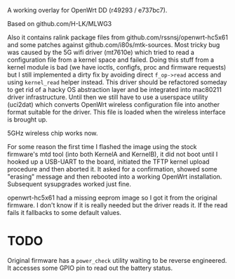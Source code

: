 A working overlay for OpenWrt DD (r49293 / e737bc7).

Based on github.com/H-LK/MLWG3

Also it contains ralink package files from github.com/rssnsj/openwrt-hc5x61
and some patches against github.com/i80s/mtk-sources. Most tricky bug
was caused by the 5G wifi driver (mt7610e) which tried to read a
configuration file from a kernel space and failed. Doing this stuff
from a kernel module is bad (we have ioctls, configfs, proc and
firmware requests) but I still implemented a dirty fix by avoiding
direct `f_op->read` access and using `kernel_read` helper instead.
This driver should be refactored someday to get rid of a hacky OS
abstraction layer and be integrated into mac80211 driver
infrastructure. Until then we still have to use a userspace utility
(uci2dat) which converts OpenWrt wireless configuration file into
another format suitable for the driver. This file is loaded when the
wireless interface is brought up.

5GHz wireless chip works now.

For some reason the first time I flashed the image using the stock
firmware's mtd tool (into both KernelA and KernelB), it did not boot
until I hooked up a USB-UART to the board, initiated the TFTP kernel
upload procedure and then aborted it. It asked for a confirmation,
showed some "erasing" message and then rebooted into a working OpenWrt
installation. Subsequent sysupgrades worked just fine.

openwrt-hc5x61 had a missing eeprom image so I got it from the
original firmware. I don't know if it is really needed but the driver
reads it. If the read fails it fallbacks to some default values.

# TODO

Original firmware has a `power_check` utility waiting to be reverse
engineered. It accesses some GPIO pin to read out the battery status.
